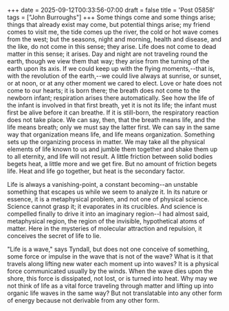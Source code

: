 +++
date = 2025-09-12T00:33:56-07:00
draft = false
title = 'Post 05858'
tags = ["John Burroughs"]
+++
Some things come and some things arise; things that already exist may come, but potential things arise; my friend comes to visit me, the tide comes up the river, the cold or hot wave comes from the west; but the seasons, night and morning, health and disease, and the like, do not come in this sense; they arise. Life does not come to dead matter in this sense; it arises. Day and night are not traveling round the earth, though we view them that way; they arise from the turning of the earth upon its axis. If we could keep up with the flying moments,--that is, with the revolution of the earth,--we could live always at sunrise, or sunset, or at noon, or at any other moment we cared to elect. Love or hate does not come to our hearts; it is born there; the breath does not come to the newborn infant; respiration arises there automatically. See how the life of the infant is involved in that first breath, yet it is not its life; the infant must first be alive before it can breathe. If it is still-born, the respiratory reaction does not take place. We can say, then, that the breath means life, and the life means breath; only we must say the latter first. We can say in the same way that organization means life, and life means organization. Something sets up the organizing process in matter. We may take all the physical elements of life known to us and jumble them together and shake them up to all eternity, and life will not result. A little friction between solid bodies begets heat, a little more and we get fire. But no amount of friction begets life. Heat and life go together, but heat is the secondary factor.

Life is always a vanishing-point, a constant becoming--an unstable something that escapes us while we seem to analyze it. In its nature or essence, it is a metaphysical problem, and not one of physical science. Science cannot grasp it; it evaporates in its crucibles. And science is compelled finally to drive it into an imaginary region--I had almost said, metaphysical region, the region of the invisible, hypothetical atoms of matter. Here in the mysteries of molecular attraction and repulsion, it conceives the secret of life to lie.

"Life is a wave," says Tyndall, but does not one conceive of something, some force or impulse in the wave that is not of the wave? What is it that travels along lifting new water each moment up into waves? It is a physical force communicated usually by the winds. When the wave dies upon the shore, this force is dissipated, not lost, or is turned into heat. Why may we not think of life as a vital force traveling through matter and lifting up into organic life waves in the same way? But not translatable into any other form of energy because not derivable from any other form.
